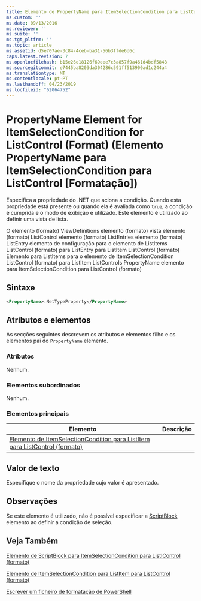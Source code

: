 ```yaml
---
title: Elemento de PropertyName para ItemSelectionCondition para ListControl (formato) | Documentos da Microsoft
ms.custom: ''
ms.date: 09/13/2016
ms.reviewer: ''
ms.suite: ''
ms.tgt_pltfrm: ''
ms.topic: article
ms.assetid: d5e707ae-3c84-4ceb-ba31-56b3ffde6d6c
caps.latest.revision: 7
ms.openlocfilehash: b15e26e18126f69eee7c3a857f9a461d4bdf5848
ms.sourcegitcommit: e7445ba8203da304286c591ff513900ad1c244a4
ms.translationtype: MT
ms.contentlocale: pt-PT
ms.lasthandoff: 04/23/2019
ms.locfileid: "62064752"
---
```

# <a name="propertyname-element-for-itemselectioncondition-for-listcontrol-format"></a>PropertyName Element for ItemSelectionCondition for ListControl (Format) (Elemento PropertyName para ItemSelectionCondition para ListControl [Formatação])

Especifica a propriedade do .NET que aciona a condição. Quando esta propriedade está presente ou quando ela é avaliada como `true`, a condição é cumprida e o modo de exibição é utilizado. Este elemento é utilizado ao definir uma vista de lista.

O elemento (formato) ViewDefinitions elemento (formato) vista elemento (formato) ListControl elemento (formato) ListEntries elemento (formato) ListEntry elemento de configuração para o elemento de ListItems ListControl (formato) para ListEntry para ListItem ListControl (formato) Elemento para ListItems para o elemento de ItemSelectionCondition ListControl (formato) para ListItem ListControls PropertyName elemento para ItemSelectionCondition para ListControl (formato)

## <a name="syntax"></a>Sintaxe

```xml
<PropertyName>.NetTypeProperty</PropertyName>
```

## <a name="attributes-and-elements"></a>Atributos e elementos

As secções seguintes descrevem os atributos e elementos filho e os elementos pai do `PropertyName` elemento.

### <a name="attributes"></a>Atributos

Nenhum.

### <a name="child-elements"></a>Elementos subordinados

Nenhum.

### <a name="parent-elements"></a>Elementos principais

|Elemento|Descrição|
|-------------|-----------------|
|[Elemento de ItemSelectionCondition para ListItem para ListControl (formato)](./itemselectioncondition-element-for-listitem-for-listcontrol-format.md)||

## <a name="text-value"></a>Valor de texto

Especifique o nome da propriedade cujo valor é apresentado.

## <a name="remarks"></a>Observações

Se este elemento é utilizado, não é possível especificar a [ScriptBlock](./scriptblock-element-for-itemselectioncondition-for-listcontrol-format.md) elemento ao definir a condição de seleção.

## <a name="see-also"></a>Veja Também

[Elemento de ScriptBlock para ItemSelectionCondition para ListIControl (formato)](./scriptblock-element-for-itemselectioncondition-for-listcontrol-format.md)

[Elemento de ItemSelectionCondition para ListItem para ListControl (formato)](./itemselectioncondition-element-for-listitem-for-listcontrol-format.md)

[Escrever um ficheiro de formatação de PowerShell](./writing-a-powershell-formatting-file.md)
